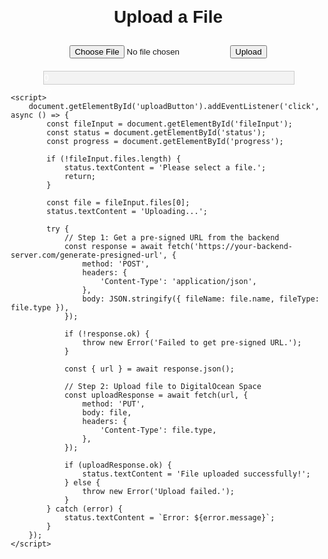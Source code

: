 <!DOCTYPE html>
<html lang="en">
<head>
    <meta charset="UTF-8">
    <meta name="viewport" content="width=device-width, initial-scale=1.0">
    <title>Upload to DigitalOcean Spaces</title>
    <style>
        body {
            font-family: Arial, sans-serif;
            margin: 20px;
        }
        .upload-container {
            max-width: 400px;
            margin: 0 auto;
            text-align: center;
        }
        input[type="file"] {
            margin: 10px 0;
        }
        .progress-bar {
            width: 100%;
            background: #f3f3f3;
            border: 1px solid #ccc;
            height: 20px;
            margin-top: 10px;
            position: relative;
        }
        .progress-bar div {
            background: #4caf50;
            width: 0;
            height: 100%;
            text-align: center;
            color: white;
            line-height: 20px;
        }
    </style>
</head>
<body>
    <div class="upload-container">
        <h1>Upload a File</h1>
        <input type="file" id="fileInput">
        <button id="uploadButton">Upload</button>
        <div class="progress-bar">
            <div id="progress" style="width: 0%;">0%</div>
        </div>
        <p id="status"></p>
    </div>

    <script>
        document.getElementById('uploadButton').addEventListener('click', async () => {
            const fileInput = document.getElementById('fileInput');
            const status = document.getElementById('status');
            const progress = document.getElementById('progress');

            if (!fileInput.files.length) {
                status.textContent = 'Please select a file.';
                return;
            }

            const file = fileInput.files[0];
            status.textContent = 'Uploading...';

            try {
                // Step 1: Get a pre-signed URL from the backend
                const response = await fetch('https://your-backend-server.com/generate-presigned-url', {
                    method: 'POST',
                    headers: {
                        'Content-Type': 'application/json',
                    },
                    body: JSON.stringify({ fileName: file.name, fileType: file.type }),
                });

                if (!response.ok) {
                    throw new Error('Failed to get pre-signed URL.');
                }

                const { url } = await response.json();

                // Step 2: Upload file to DigitalOcean Space
                const uploadResponse = await fetch(url, {
                    method: 'PUT',
                    body: file,
                    headers: {
                        'Content-Type': file.type,
                    },
                });

                if (uploadResponse.ok) {
                    status.textContent = 'File uploaded successfully!';
                } else {
                    throw new Error('Upload failed.');
                }
            } catch (error) {
                status.textContent = `Error: ${error.message}`;
            }
        });
    </script>
</body>
</html>
